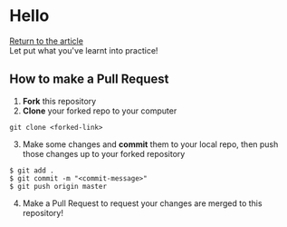 Hello
=====
[Return to the article](https://medium.com/@benjaminhadfield/demystifying-the-jargon-of-github-98b37a1364f7)  
Let put what you've learnt into practice!  

How to make a Pull Request
------
1) **Fork** this repository  
2) **Clone** your forked repo to your computer
```
git clone <forked-link>
```  
3) Make some changes and **commit** them to your local repo, then push those changes up to your forked repository
```
$ git add .
$ git commit -m "<commit-message>"
$ git push origin master
```  
4) Make a Pull Request to request your changes are merged to this repository!  
